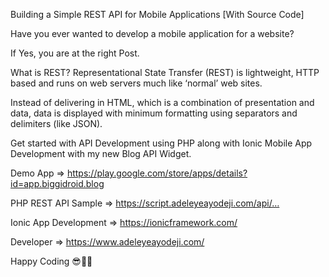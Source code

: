 Building a Simple REST API for Mobile Applications [With Source Code]

Have you ever wanted to develop a mobile application for a website?

If Yes, you are at the right Post.

What is REST?
Representational State Transfer (REST) is lightweight, HTTP based and runs on web servers much like ‘normal’ web sites.

Instead of delivering in HTML, which is a combination of presentation and data, data is displayed with minimum formatting using separators and delimiters (like JSON).

Get started with API Development using PHP along with Ionic Mobile App Development with my new Blog API Widget.

Demo App => https://play.google.com/store/apps/details?id=app.biggidroid.blog

PHP REST API Sample => https://script.adeleyeayodeji.com/api/…

Ionic App Development => https://ionicframework.com/

Developer => https://www.adeleyeayodeji.com/

Happy Coding 😎🤩🥳
